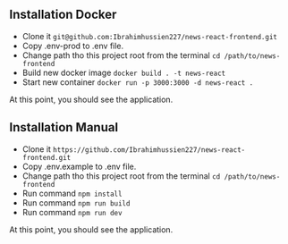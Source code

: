 ## Installation Docker

- Clone it `git@github.com:Ibrahimhussien227/news-react-frontend.git`
- Copy .env-prod to .env file.
- Change path tho this project root from the terminal `cd /path/to/news-frontend`
- Build new docker image `docker build . -t news-react`
- Start new container `docker run -p 3000:3000 -d news-react .`

At this point, you should see the application.

## Installation Manual

- Clone it `https://github.com/Ibrahimhussien227/news-react-frontend.git`
- Copy .env.example to .env file.
- Change path tho this project root from the terminal `cd /path/to/news-frontend`
- Run command `npm install`
- Run command `npm run build`
- Run command `npm run dev`

At this point, you should see the application.
